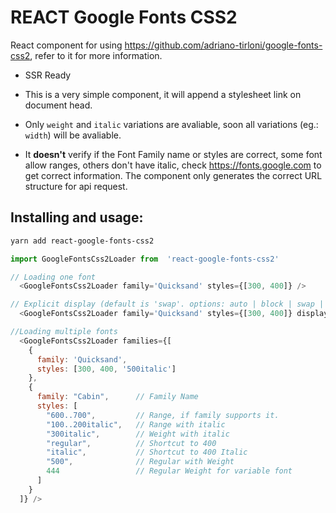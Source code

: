 # REACT Google Fonts CSS2

React component for using https://github.com/adriano-tirloni/google-fonts-css2, refer to it for more information.

- SSR Ready
- This is a very simple component, it will append a stylesheet link on document head.
- Only `weight` and `italic` variations are avaliable, soon all variations (eg.: `width`) will be avaliable.

- It **doesn't** verify if the Font Family name or styles are correct, some font allow ranges, others don't have italic, check https://fonts.google.com to get correct information. The component only generates the correct URL structure for api request.
    
## Installing and usage:

```bash 
yarn add react-google-fonts-css2
```

```javascript
import GoogleFontsCss2Loader from  'react-google-fonts-css2'

// Loading one font
  <GoogleFontsCss2Loader family='Quicksand' styles={[300, 400]} /> 

// Explicit display (default is 'swap'. options: auto | block | swap | fallback | optional )
  <GoogleFontsCss2Loader family='Quicksand' styles={[300, 400]} display='fallback' /> 

//Loading multiple fonts
  <GoogleFontsCss2Loader families={[
    {
      family: 'Quicksand',
      styles: [300, 400, '500italic']
    },
    {
      family: "Cabin",      // Family Name
      styles: [
        "600..700",         // Range, if family supports it.
        "100..200italic",   // Range with italic
        "300italic",        // Weight with italic
        "regular",          // Shortcut to 400
        "italic",           // Shortcut to 400 Italic
        "500",              // Regular with Weight
        444                 // Regular Weight for variable font
      ]
    }
  ]} /> 


```

